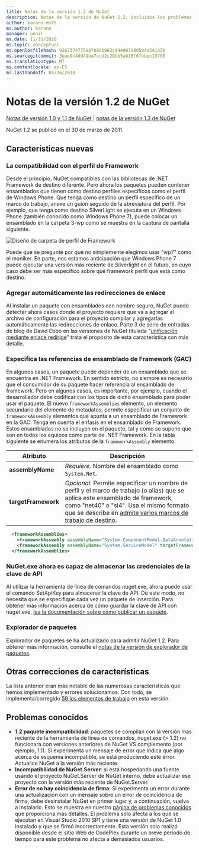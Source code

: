 ```yaml
---
title: Notas de la versión 1.2 de NuGet
description: Notas de la versión de NuGet 1.2, incluidos los problemas conocidos, correcciones de errores, las funciones agregadas y dcr.
author: karann-msft
ms.author: karann
manager: unnir
ms.date: 11/11/2016
ms.topic: conceptual
ms.openlocfilehash: 9267374775887889b063c844063988504a541a38
ms.sourcegitcommit: 3eab9c4dd41ea7ccd2c28bb5ab16f6fbbec13708
ms.translationtype: MT
ms.contentlocale: es-ES
ms.lasthandoff: 04/26/2018
---
```

# <a name="nuget-12-release-notes"></a>Notas de la versión 1.2 de NuGet

[Notas de versión 1.0 y 1.1 de NuGet](../release-notes/nuget-1.1.md) | [notas de la versión 1.3 de NuGet](../release-notes/nuget-1.3.md)

NuGet 1.2 se publicó en el 30 de marzo de 2011.

## <a name="new-features"></a>Características nuevas

### <a name="framework-profile-support"></a>La compatibilidad con el perfil de Framework

Desde el principio, NuGet compatibles con las bibliotecas de .NET Framework de destino diferente. Pero ahora los paquetes pueden contener ensamblados que tienen como destino perfiles específicos como el perfil de Windows Phone. Que tenga como destino un perfil específico de un marco de trabajo, anexe un guión seguido de la abreviatura del perfil. Por ejemplo, que tenga como destino SilverLight se ejecuta en un Windows Phone (también conocido como Windows Phone 7), puede colocar un ensamblado en la carpeta 3-wp como se muestra en la captura de pantalla siguiente.

![Diseño de carpeta de perfil de Framework](./media/framework-profile-support.png)

Puede que se pregunte por qué no simplemente elegimos usar "wp7" como el moniker. En parte, nos estamos anticipación que Windows Phone 7 puede ejecutar una versión más reciente de Silverlight en el futuro, en cuyo caso debe ser más específico sobre qué framework perfil que está como destino.

### <a name="automatically-add-binding-redirects"></a>Agregar automáticamente las redirecciones de enlace

Al instalar un paquete con ensamblados con nombre seguro, NuGet puede detectar ahora casos donde el proyecto requiere que va a agregar al archivo de configuración para el proyecto compilar y agregarlas automáticamente las redirecciones de enlace. Parte 3 de serie de entradas de blog de David Ebbo en las versiones de NuGet titulada "[unificación mediante enlace redirige](http://blog.davidebbo.com/2011/01/nuget-versioning-part-3-unification-via.html)" trata el propósito de esta característica con más detalle.

<a name="framework-assembly-refs"></a>

### <a name="specifying-framework-assembly-references-gac"></a>Especifica las referencias de ensamblado de Framework (GAC)

En algunos casos, un paquete puede depender de un ensamblado que se encuentra en .NET Framework. En sentido estricto, no siempre es necesario que el consumidor de su paquete hacer referencia al ensamblado de framework. Pero en algunos casos, es importante, por ejemplo, cuando el desarrollador debe codificar con los tipos de dicho ensamblado para poder usar el paquete. El nuevo `frameworkAssemblies` elemento, un elemento secundario del elemento de metadatos, permite especificar un conjunto de `frameworkAssembly` elementos que apunta a un ensamblado de Framework en la GAC. Tenga en cuenta el énfasis en el ensamblado de Framework.
Estos ensamblados no se incluyen en el paquete, tal y como se supone que son en todos los equipos como parte de .NET Framework. En la tabla siguiente se enumera los atributos de la `frameworkAssembly` elemento.


|Atributo |Descripción|
|----------------|-----------|
|**assemblyName**|*Requiere*. Nombre del ensamblado como `System.Net`.|
|**targetFramework**|*Opcional*. Permite especificar un nombre de perfil y el marco de trabajo (o alias) que se aplica este ensamblado de framework, como "net40" o "sl4". Usa el mismo formato que se describe en [admite varios marcos de trabajo de destino](../create-packages/supporting-multiple-target-frameworks.md).|

```xml
  <frameworkAssemblies>
    <frameworkAssembly assemblyName="System.ComponentModel.DataAnnotations" targetFramework="net40" />
    <frameworkAssembly assemblyName="System.ServiceModel" targetFramework="net40" />
  </frameworkAssemblies>
```

### <a name="nugetexe-now-is-able-to-store-api-key-credentials"></a>NuGet.exe ahora es capaz de almacenar las credenciales de la clave de API

Al utilizar la herramienta de línea de comandos nuget.exe, ahora puede usar el comando SetApiKey para almacenar la clave de API. De este modo, no necesita que se especifique cada vez un paquete de inserción. Para obtener más información acerca de cómo guardar la clave de API con nuget.exe, [lea la documentación sobre cómo publicar un paquete](../create-packages/publish-a-package.md).

### <a name="package-explorer"></a>Explorador de paquetes
Explorador de paquetes se ha actualizado para admitir NuGet 1.2. Para obtener más información, consulte el [notas de la versión de explorador de paquetes](http://nuget.codeplex.com/wikipage?title=New%20features%20in%20NuGet%20Package%20Explorer%201.0).

## <a name="other-featuresfixes"></a>Otras correcciones de características

La lista anterior eran más notable de las numerosas características que hemos implementado y errores solucionamos. Con todo, se implementa/corregido [59 los elementos de trabajo](http://nuget.codeplex.com/workitem/list/advanced?keyword=&status=All&type=All&priority=All&release=NuGet%201.2&assignedTo=All&component=All&sortField=Votes&sortDirection=Descending&page=0) en esta versión.

## <a name="known-issues"></a>Problemas conocidos

* **1.2 paquete incompatibilidad**: paquetes se compilan con la versión más reciente de la herramienta de línea de comandos, nuget.exe (> 1.2) no funcionará con versiones anteriores de NuGet VS complemento (por ejemplo, 1.1). Si experimenta un mensaje de error que indica que algo acerca de esquema incompatible, se está produciendo este error. Actualice NuGet a la versión más reciente.
* **Incompatibilidad de NuGet.Server**: si está hospedando una fuente usando el proyecto NuGet.Server de NuGet interno, debe actualizar ese proyecto con la versión más reciente de NuGet.Server.
* **Error de no hay coincidencia de firma**: Si experimenta un error durante una actualización con un mensaje sobre un error de coincidencia de firma, debe desinstalar NuGet en primer lugar y, a continuación, vuelva a instalarlo. Esto se muestra en nuestro [página de problemas conocidos](../release-notes/known-issues.md) que proporciona más detalles. El problema sólo afecta a los que se ejecutan en Visual Studio 2010 SP1 y tiene una versión de NuGet 1.0 instalado y que se firmó incorrectamente. Esta versión solo realizó disponible desde el sitio Web de CodePlex durante un breve período de tiempo para este problema no afecta a demasiados usuarios.